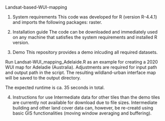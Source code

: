 Landsat-based-WUI-mapping

1. System requirements
This code was developed for R (version R-4.4.1) and imports the following packages: raster.

2. Installation guide
The code can be downloaded and immediately used on any machine that satisfies the system requirements and installed R version.

3. Demo
This repository provides a demo inlcuding all required datasets.

Run Landsat-WUI_mapping_Adelaide.R as an example for creating a 2020 WUI map for Adeladie (Australia). Adjustments are required for input path and output path in the script. The resulting wildland-urban interface map will be saved to the output directory.

The expected runtime is ca. 35 seconds in total.

4. Instructions for use
Intermediate data for other tiles than the demo tiles are currently not available for download due to file sizes. Intermediate building and other land cover data can, however, be re-creatd using basic GIS functionalities (moving window averaging and buffering).
